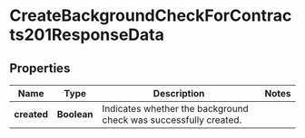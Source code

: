 

# CreateBackgroundCheckForContracts201ResponseData


## Properties

| Name | Type | Description | Notes |
|------------ | ------------- | ------------- | -------------|
|**created** | **Boolean** | Indicates whether the background check was successfully created. |  |



